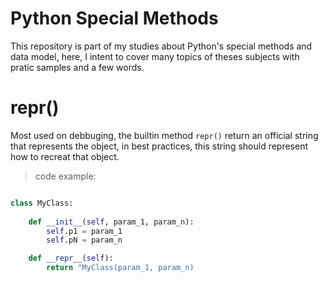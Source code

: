 # Python Special Methods
This repository is part of my studies about Python's special methods and data model, here, I intent to cover many topics of theses subjects with pratic samples and a few words.

# repr()
Most used on debbuging, the builtin method `repr()` return an official string that represents the object, in best practices, this string should represent how to recreat that object. 

> code example: 

```python

class MyClass:
    
    def __init__(self, param_1, param_n):
        self.p1 = param_1
        self.pN = param_n

    def __repr__(self):
        return "MyClass(param_1, param_n)

```